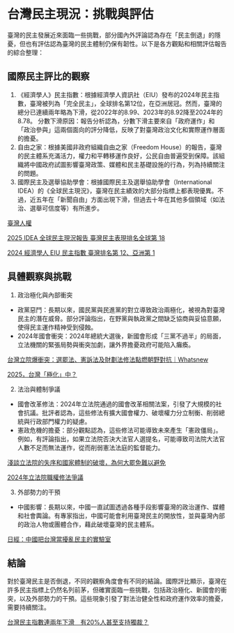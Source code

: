 # 台灣民主現況：挑戰與評估

臺灣的民主發展近來面臨一些挑戰，部分國內外評論認為存在「民主倒退」的隱憂，但也有評估認為臺灣的民主體制仍保有韌性。以下是各方觀點和相關評估報告的綜合整理：

## 國際民主評比的觀察

1. 《經濟學人》民主指數：根據經濟學人資訊社（EIU）發布的2024年民主指數，臺灣被列為「完全民主」，全球排名第12位，在亞洲居冠。然而，臺灣的總分已連續兩年略為下滑，從2022年的8.99、2023年的8.92降至2024年的8.78。
分數下滑原因：報告分析認為，分數下滑主要來自「政府運作」和「政治參與」這兩個面向的評分降低，反映了對臺灣政治文化和實際運作層面的擔憂。
2. 自由之家：根據美國非政府組織自由之家（Freedom House）的報告，臺灣的民主體系充滿活力，權力和平轉移運作良好，公民自由普遍受到保障。該組織將中國政府試圖影響臺灣政策、媒體和民主基礎設施的行為，列為持續關注的問題。
3. 國際民主及選舉協助學會：根據國際民主及選舉協助學會（International IDEA）的《全球民主現況》，臺灣在民主績效的大部分指標上都表現優異。不過，近五年在「新聞自由」方面出現下滑，但過去十年在其他多個領域（如法治、選舉可信度等）有所進步。

[臺灣人權](https://zh.wikipedia.org/zh-tw/%E8%87%BA%E7%81%A3%E4%BA%BA%E6%AC%8A#:~:text=%E8%87%BA%E7%81%A3%E7%9A%84%E4%BA%BA%E6%AC%8A%E7%8B%80%E6%B3%81%E5%9C%A8,%E5%A5%A7%E5%9C%B0%E5%88%A9%E7%AD%89%E5%9C%8B%E5%90%8C%E5%88%86%E3%80%82)

[2025 IDEA 全球民主現況報告 臺灣民主表現排名全球第 18](https://tbotaiwan.com/idea-the-global-state-of-democracy-2025-taiwan/#:~:text=2025%20IDEA%20%E5%85%A8%E7%90%83%E6%B0%91%E4%B8%BB%E7%8F%BE%E6%B3%81%E5%A0%B1%E5%91%8A%E8%87%BA%E7%81%A3%E6%B0%91%E4%B8%BB%E8%A1%A8%E7%8F%BE%E6%8E%92%E5%90%8D%E5%85%A8%E7%90%83%E7%AC%AC18%20%E2%86%92%20TBO%20Taiwan%20%7C%20%E7%B4%80%E8%B7%AF%E8%87%BA%E7%81%A3)

[2024 經濟學人 EIU 民主指數 臺灣排名第 12、亞洲第 1](https://tbotaiwan.com/eiu-democracy-index-2024-taiwan/#:~:text=2024%20%E7%B6%93%E6%BF%9F%E5%AD%B8%E4%BA%BAEIU%20%E6%B0%91%E4%B8%BB%E6%8C%87%E6%95%B8%E8%87%BA%E7%81%A3%E6%8E%92%E5%90%8D%E7%AC%AC12%E3%80%81%E4%BA%9E%E6%B4%B2%E7%AC%AC1%20%E2%86%92%20TBO%20Taiwan%20%7C%20%E7%B4%80%E8%B7%AF%E8%87%BA%E7%81%A3)

## 具體觀察與挑戰

1. 政治極化與內部衝突
* 政黨惡鬥：長期以來，國民黨與民進黨的對立導致政治兩極化，被視為對臺灣民主的潛在威脅。部分評論指出，在野黨與執政黨之間缺乏協商與妥協意願，使得民主運作精神受到侵蝕。
* 2024年國會衝突：2024年總統大選後，新國會形成「三黨不過半」的局面，立法機關的緊張局勢與衝突加劇，讓外界擔憂政府可能陷入癱瘓。

[台灣立院爆衝突：選罷法、憲訴法及財劃法修法點燃朝野對抗｜Whatsnew](https://theinitium.com/article/20241220-whatsnew-taiwan-legislative-yuan#:~:text=%E5%8F%B0%E7%81%A3%E7%AB%8B%E9%99%A2%E7%88%86%E8%A1%9D%E7%AA%81%EF%BC%9A%E9%81%B8%E7%BD%B7%E6%B3%95%E3%80%81%E6%86%B2%E8%A8%B4%E6%B3%95%E5%8F%8A%E8%B2%A1%E5%8A%83%E6%B3%95%E4%BF%AE%E6%B3%95%E9%BB%9E%E7%87%83%E6%9C%9D%E9%87%8E%E5%B0%8D%E6%8A%97%EF%BD%9CWhatsnew%20%7C%20%E7%AB%AF%E5%82%B3%E5%AA%92Initium%20Media.)

[2025，台灣「極化」中？](https://tw.news.yahoo.com/2025-%E5%8F%B0%E7%81%A3-%E6%A5%B5%E5%8C%96-%E4%B8%AD-230000859.html)

2. 法治與體制爭議
* 國會改革修法：2024年立法院通過的國會改革相關法案，引發了大規模的社會抗議。批評者認為，這些修法有擴大國會權力、破壞權力分立制衡、削弱總統與行政部門權力的疑慮。
* 憲政危機的擔憂：部分觀點認為，這些修法可能導致未來產生「憲政僵局」。例如，有評論指出，如果立法院否決大法官人選提名，可能導致司法院大法官人數不足而無法運作，從而削弱憲法法庭的監督能力。

[淺談立法院的失序和國家體制的破壞，為何大罷免難以避免](https://vocus.cc/article/687fad03fd897800010dff40)

[2024年立法院職權修法爭議](https://zh.wikipedia.org/zh-tw/2024%E5%B9%B4%E7%AB%8B%E6%B3%95%E9%99%A2%E8%81%B7%E6%AC%8A%E4%BF%AE%E6%B3%95%E7%88%AD%E8%AD%B0#:~:text=%E8%97%90%E8%A6%96%E5%9C%8B%E6%9C%83%E7%BD%AA%20%E3%80%8A%E7%AB%8B%E6%B3%95%E9%99%A2%E8%81%B7%E6%AC%8A%E8%A1%8C%E4%BD%BF%E6%B3%95%E3%80%8B%E4%B8%AD%E4%BF%AE%E8%A8%82%E7%AC%AC25%E6%A2%9D%EF%BC%8C%E6%9C%AA%E4%BE%86%E6%94%BF%E5%BA%9C%E5%AE%98%E5%93%A1%E8%A2%AB%E8%B3%AA%E8%A9%A2%E6%99%82%E4%B8%8D%E5%BE%97%E4%BB%BB%E6%84%8F%E7%BC%BA%E5%B8%AD%E3%80%81%E6%8B%92%E7%B5%95%E7%AD%94%E8%A6%86%E3%80%81%E6%8B%92%E7%B5%95%E6%8F%90%E4%BE%9B%E8%B3%87%E6%96%99%E3%80%81%E9%9A%B1%E5%8C%BF%E8%B3%87%E8%A8%8A%E3%80%81%E8%99%9B%E5%81%BD%E7%AD%94%E5%BE%A9%E6%88%96%E6%9C%89%E5%85%B6%E4%BB%96%E8%97%90%E8%A6%96%E5%9C%8B%E6%9C%83%E4%B9%8B%E8%A1%8C%E7%82%BA%EF%BC%8C%E7%AD%94%E8%A6%86%E5%85%A7%E5%AE%B9%E4%B8%8D%E5%BE%97%E8%B6%85%E9%81%8E%E8%B3%AA%E8%A9%A2%E7%AF%84%E5%9C%8D%EF%BC%8C%E4%B8%94%E4%B8%8D%E5%BE%97%E5%B0%8D%E7%AB%8B%E5%A7%94%E3%80%8C%E5%8F%8D%E8%B3%AA%E8%A9%A2%E3%80%8D%E3%80%82%20%E8%8B%A5%E8%A2%AB%E8%B3%AA%E8%A9%A2%E4%BA%BA%E9%81%95%E5%8F%8D%E4%B8%8A%E8%BF%B0%E7%9B%B8%E9%97%9C%E8%A6%8F%E5%AE%9A%EF%BC%8C%E5%9D%87%E5%8F%AF%E9%80%81%E5%BD%88%E5%8A%BE%E6%88%96%E6%87%B2%E6%88%92%EF%BC%8C%E4%BA%A6%E5%8F%AF%E7%94%B1%E4%B8%BB%E5%B8%AD%E6%88%96%E8%B3%AA%E8%A9%A2%E5%A7%94%E5%93%A1%E6%8F%90%E8%AD%B0%EF%BC%8C%E5%86%8D%E7%B6%93%E9%99%A2%E6%9C%83%E6%B1%BA%E8%AD%B0%EF%BC%8C%E8%99%95%E6%96%B0%E8%87%BA%E5%B9%A32%E8%90%AC%E4%BB%A5%E4%B8%8A20%E8%90%AC%E5%85%83%E4%BB%A5%E4%B8%8B%E7%BD%B0%E9%8D%B0%E3%80%82%20%E5%8F%A6%E5%A4%96%EF%BC%8C%E8%8B%A5%E5%AE%98%E5%93%A1%E6%96%BC%E5%8F%97%E8%B3%AA%E8%A9%A2%E6%99%82%E9%80%B2%E8%A1%8C%E8%99%9B%E5%81%BD%E9%99%B3%E8%BF%B0%EF%BC%8C%E4%BE%9D%E6%B3%95%E4%BB%A5%E8%97%90%E8%A6%96%E5%9C%8B%E6%9C%83%E7%BD%AA%E8%BF%BD%E7%A9%B6%E5%85%B6%E5%88%91%E4%BA%8B%E8%B2%AC%E4%BB%BB%E3%80%82%20%E5%8F%A6%E6%96%BC%E3%80%8A%E5%88%91%E6%B3%95%E3%80%8B%E5%A2%9E%E8%A8%82%E7%AC%AC5%E7%AB%A0%E4%B9%8B1%E3%80%8C%E8%97%90%E8%A6%96%E5%9C%8B%E6%9C%83%E7%BD%AA%E3%80%8D%E5%B0%88%E7%AB%A0%EF%BC%88%E7%AC%AC141%2D1%E6%A2%9D%EF%BC%89%EF%BC%8C%E5%85%AC%E5%8B%99%E5%93%A1%E6%96%BC%E7%AB%8B%E6%B3%95%E9%99%A2%E8%81%BD%E8%AD%89%E6%88%96%E5%8F%97%E8%B3%AA%E8%A9%A2%E6%99%82%EF%BC%8C%E5%B0%B1%E5%85%B6%E6%89%80%E7%9F%A5%E4%B9%8B%E9%87%8D%E8%A6%81%E9%97%9C%E4%BF%82%E4%BA%8B%E9%A0%85%EF%BC%8C%E7%82%BA%E8%99%9B%E5%81%BD%E9%99%B3%E8%BF%B0%E8%80%85%EF%BC%8C%E8%99%951%E5%B9%B4%E4%BB%A5%E4%B8%8B%E6%9C%89%E6%9C%9F%E5%BE%92%E5%88%91%E3%80%81%E6%8B%98%E5%BD%B9%E6%88%96%E6%96%B0%E8%87%BA%E5%B9%A320%E8%90%AC%E5%85%83%E4%BB%A5%E4%B8%8B%E7%BD%B0%E9%87%91%E3%80%82)

3. 外部勢力的干預
* 中國影響：長期以來，中國一直試圖透過各種手段影響臺灣的政治運作、媒體和社會輿論。有專家指出，中國可能會利用臺灣民主的開放性，並與臺灣內部的政治人物或團體合作，藉此破壞臺灣的民主體系。

[日經：中國把台灣當擾亂民主的實驗室](https://www.cw.com.tw/article/5093470)
## 結論
對於臺灣民主是否倒退，不同的觀察角度會有不同的結論。國際評比顯示，臺灣在許多民主指標上仍然名列前茅，但確實面臨一些挑戰，包括政治極化、新國會的衝突，以及外部勢力的干預。這些現象引發了對法治健全性和政府運作效率的擔憂，需要持續關注。

[台灣民主指數連兩年下滑　有20%人甚至支持獨裁？](https://www.cw.com.tw/article/5134394)
